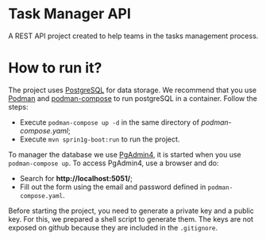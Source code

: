 # Task Manager API
A REST API project created to help teams in the tasks management process.

# How to run it?
The project uses [PostgreSQL](https://www.postgresql.org/) for data storage. We recommend that you use [Podman](https://podman.io/) and [podman-compose](https://github.com/containers/podman-compose?tab=readme-ov-file) to run postgreSQL in a container. Follow the steps: <br>
* Execute `podman-compose up -d` in the same directory of _podman-compose.yaml_;
* Execute `mvn sprin1g-boot:run` to run the project.

To manager the database we use [PgAdmin4](https://www.pgadmin.org/), it is started when you use `podman-compose up`. To access PgAdmin4, use a browser and do:
* Search for **http://localhost:5051/**;
* Fill out the form using the email and password defined in `podman-compose.yaml`.

Before starting the project, you need to generate a private key and a public key. For this, we prepared a shell script to generate them. The keys are not exposed on github because they are included in the `.gitignore`. 